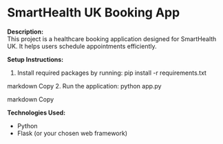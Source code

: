 # SmartHealth UK Booking App

**Description:**  
This project is a healthcare booking application designed for SmartHealth UK. It helps users schedule appointments efficiently.

**Setup Instructions:**  
1. Install required packages by running:
pip install -r requirements.txt

markdown
Copy
2. Run the application:
python app.py

markdown
Copy

**Technologies Used:**  
- Python
- Flask (or your chosen web framework)
